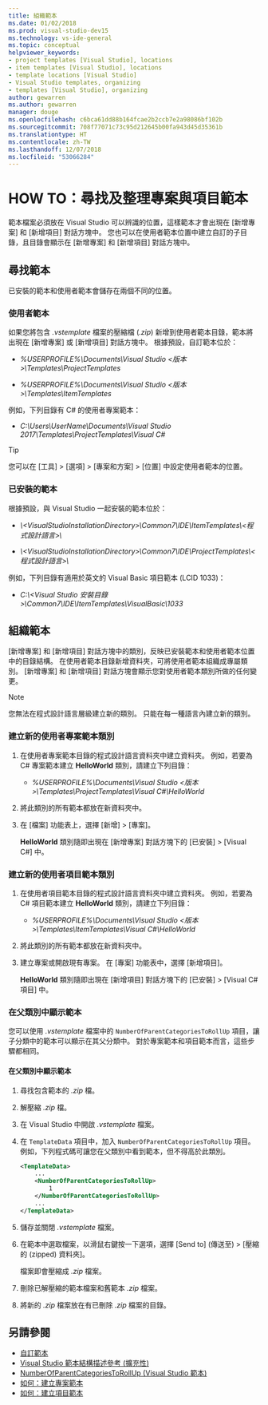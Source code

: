 ```yaml
---
title: 組織範本
ms.date: 01/02/2018
ms.prod: visual-studio-dev15
ms.technology: vs-ide-general
ms.topic: conceptual
helpviewer_keywords:
- project templates [Visual Studio], locations
- item templates [Visual Studio], locations
- template locations [Visual Studio]
- Visual Studio templates, organizing
- templates [Visual Studio], organizing
author: gewarren
ms.author: gewarren
manager: douge
ms.openlocfilehash: c6bca61dd88b164fcae2b2ccb7e2a98086bf102b
ms.sourcegitcommit: 708f77071c73c95d212645b00fa943d45d35361b
ms.translationtype: HT
ms.contentlocale: zh-TW
ms.lasthandoff: 12/07/2018
ms.locfileid: "53066284"
---
```

# <a name="how-to-locate-and-organize-project-and-item-templates"></a>HOW TO：尋找及整理專案與項目範本

範本檔案必須放在 Visual Studio 可以辨識的位置，這樣範本才會出現在 [新增專案] 和 [新增項目] 對話方塊中。 您也可以在使用者範本位置中建立自訂的子目錄，且目錄會顯示在 [新增專案] 和 [新增項目] 對話方塊中。

## <a name="locate-templates"></a>尋找範本

已安裝的範本和使用者範本會儲存在兩個不同的位置。

### <a name="user-templates"></a>使用者範本

如果您將包含 *.vstemplate* 檔案的壓縮檔 (*.zip*) 新增到使用者範本目錄，範本將出現在 [新增專案] 或 [新增項目] 對話方塊中。 根據預設，自訂範本位於：

- *%USERPROFILE%\Documents\Visual Studio \<版本\>\Templates\ProjectTemplates*

- *%USERPROFILE%\Documents\Visual Studio \<版本\>\Templates\ItemTemplates*

例如，下列目錄有 C# 的使用者專案範本：

- *C:\Users\UserName\Documents\Visual Studio 2017\Templates\ProjectTemplates\Visual C#*

> [!TIP]
> 您可以在 [工具] > [選項] > [專案和方案] >  [位置] 中設定使用者範本的位置。

### <a name="installed-templates"></a>已安裝的範本

根據預設，與 Visual Studio 一起安裝的範本位於：

- *\\<VisualStudioInstallationDirectory\>\Common7\IDE\ItemTemplates\\<程式設計語言\>\\<Locale ID>*

- *\\<VisualStudioInstallationDirectory\>\Common7\IDE\ProjectTemplates\\<程式設計語言\>\\<Locale ID>*

例如，下列目錄有適用於英文的 Visual Basic 項目範本 (LCID 1033)：

- *C:\\<Visual Studio 安裝目錄\>\Common7\IDE\ItemTemplates\VisualBasic\1033*

## <a name="organize-templates"></a>組織範本

[新增專案] 和 [新增項目] 對話方塊中的類別，反映已安裝範本和使用者範本位置中的目錄結構。 在使用者範本目錄新增資料夾，可將使用者範本組織成專屬類別。 [新增專案] 和 [新增項目] 對話方塊會顯示您對使用者範本類別所做的任何變更。

> [!NOTE]
> 您無法在程式設計語言層級建立新的類別。 只能在每一種語言內建立新的類別。

### <a name="to-create-new-user-project-template-categories"></a>建立新的使用者專案範本類別

1. 在使用者專案範本目錄的程式設計語言資料夾中建立資料夾。 例如，若要為 C# 專案範本建立 **HelloWorld** 類別，請建立下列目錄：

    - *\%USERPROFILE%\Documents\Visual Studio \<版本\>\Templates\ProjectTemplates\Visual C#\HelloWorld*

1. 將此類別的所有範本都放在新資料夾中。

1. 在 [檔案] 功能表上，選擇 [新增] > [專案]。

   **HelloWorld** 類別隨即出現在 [新增專案] 對話方塊下的 [已安裝] > [Visual C#] 中。

### <a name="to-create-new-user-item-template-categories"></a>建立新的使用者項目範本類別

1. 在使用者項目範本目錄的程式設計語言資料夾中建立資料夾。 例如，若要為 C# 項目範本建立 **HelloWorld** 類別，請建立下列目錄：

    - *\%USERPROFILE%\Documents\Visual Studio \<版本\>\Templates\ItemTemplates\Visual C#\HelloWorld*

1. 將此類別的所有範本都放在新資料夾中。

1. 建立專案或開啟現有專案。 在 [專案] 功能表中，選擇 [新增項目]。

   **HelloWorld** 類別隨即出現在 [新增項目] 對話方塊下的 [已安裝] > [Visual C# 項目] 中。

### <a name="display-templates-in-parent-categories"></a>在父類別中顯示範本

您可以使用 *.vstemplate* 檔案中的 `NumberOfParentCategoriesToRollUp` 項目，讓子分類中的範本可以顯示在其父分類中。 對於專案範本和項目範本而言，這些步驟都相同。

#### <a name="to-display-templates-in-parent-categories"></a>在父類別中顯示範本

1. 尋找包含範本的 *.zip* 檔。

1. 解壓縮 *.zip* 檔。

1. 在 Visual Studio 中開啟 *.vstemplate* 檔案。

1. 在 `TemplateData` 項目中，加入 `NumberOfParentCategoriesToRollUp` 項目。 例如，下列程式碼可讓您在父類別中看到範本，但不得高於此類別。

    ```xml
    <TemplateData>
        ...
        <NumberOfParentCategoriesToRollUp>
            1
        </NumberOfParentCategoriesToRollUp>
        ...
    </TemplateData>
    ```

1. 儲存並關閉 *.vstemplate* 檔案。

1. 在範本中選取檔案，以滑鼠右鍵按一下選項，選擇 [Send to] (傳送至) > [壓縮的 (zipped) 資料夾]。

   檔案即會壓縮成 *.zip* 檔案。

1. 刪除已解壓縮的範本檔案和舊範本 *.zip* 檔案。

1. 將新的 *.zip* 檔案放在有已刪除 *.zip* 檔案的目錄。

## <a name="see-also"></a>另請參閱

- [自訂範本](../ide/customizing-project-and-item-templates.md)
- [Visual Studio 範本結構描述參考 (擴充性)](../extensibility/visual-studio-template-schema-reference.md)
- [NumberOfParentCategoriesToRollUp (Visual Studio 範本)](../extensibility/numberofparentcategoriestorollup-visual-studio-templates.md)
- [如何：建立專案範本](../ide/how-to-create-project-templates.md)
- [如何：建立項目範本](../ide/how-to-create-item-templates.md)